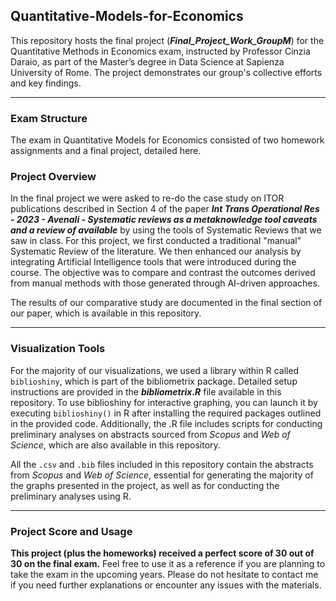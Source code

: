 ## Quantitative-Models-for-Economics

This repository hosts the final project (***Final_Project_Work_GroupM***) for the Quantitative Methods in Economics exam, instructed by Professor Cinzia Daraio, as part of the Master’s degree in Data Science at Sapienza University of Rome. The project demonstrates our group's collective efforts and key findings.

-------------------------------------------------------------------------------------------------------------------------------------

### **Exam Structure**

The exam in Quantitative Models for Economics consisted of two homework assignments and a final project, detailed here.

### **Project Overview**

In the final project we were asked to re-do the case study on ITOR publications described in Section 4 of the paper ***Int Trans Operational Res - 2023 - Avenali - Systematic reviews as a metaknowledge tool  caveats and a review of available*** by using the tools of Systematic Reviews that we saw in class. 
For this project, we first conducted a traditional "manual" Systematic Review of the literature. We then enhanced our analysis by integrating Artificial Intelligence tools that were introduced during the course. The objective was to compare and contrast the outcomes derived from manual methods with those generated through AI-driven approaches.

The results of our comparative study are documented in the final section of our paper, which is available in this repository.

-------------------------------------------------------------------------------------------------------------------------------------

### **Visualization Tools**

For the majority of our visualizations, we used a library within R called `biblioshiny`, which is part of the bibliometrix package. Detailed setup instructions are provided in the ***bibliometrix.R*** file available in this repository. 
To use biblioshiny for interactive graphing, you can launch it by executing `biblioshiny()` in R after installing the required packages outlined in the provided code.
Additionally, the .R file includes scripts for conducting preliminary analyses on abstracts sourced from *Scopus* and *Web of Science*, which are also available in this repository.

All the `.csv` and `.bib` files included in this repository contain the abstracts from *Scopus* and *Web of Science*, essential for generating the majority of the graphs presented in the project, as well as for conducting the preliminary analyses using R.

-------------------------------------------------------------------------------------------------------------------------------------

### **Project Score and Usage**

**This project (plus the homeworks) received a perfect score of 30 out of 30 on the final exam.** Feel free to use it as a reference if you are planning to take the exam in the upcoming years. 
Please do not hesitate to contact me if you need further explanations or encounter any issues with the materials.
 
